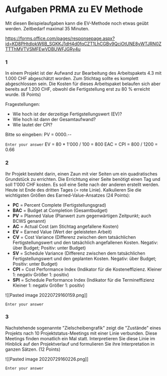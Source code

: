 # Aufgaben PRMA zu EV Methode

Mit diesen Beispielaufgaben kann die EV-Methode noch etwas geübt werden.
Zeitbedarf maximal 35 Minuten.

https://forms.office.com/pages/responsepage.aspx?id=KD8PHtdlokW6B_SGKKJ1dH4d0fqCZT1LhCGBv9QciOtUNE8yWTJRN0ZTTThMVTVSMFEwVDBUWFJGRy4u

### 1
In einem Projekt ist der Aufwand zur Bearbeitung des Arbeitspakets 4.3 mit 1.000 CHF abgeschätzt worden. Zum Stichtag sollte es komplett abgeschlossen sein. Die Kosten für dieses Arbeitspaket belaufen sich aber bereits auf 1.200 CHF, obwohl die Fertigstellung erst zu 80 % erreicht wurde. (8 Points)

Fragestellungen: 
- Wie hoch ist der derzeitige Fertigstellungswert (EV)?
- Wie hoch ist dann der Gesamtaufwand?
- Wie lautet der CPI?

Bitte so eingeben: PV = 0000.--

`Enter your answer`
EV = 80 * 1'000 / 100 = 800
EAC = 
CPI = 800 / 1200 = 0.66

### 2
Ihr Projekt besteht darin, einen Zaun mit vier Seiten um ein quadratisches Grundstück zu errichten. Die Errichtung einer Seite benötigt einen Tag und soll 1'000 CHF kosten. Es soll eine Seite nach der anderen erstellt werden. Heute ist Ende des dritten Tages (= rote Linie). Kalkulieren Sie die wichtigsten Größen des Earned-Value-Ansatzes (24 Points):

- **PC** = Percent Complete (Fertigstellungsgrad)
- **BAC** = Budget at Completion (Gesamtbudget)
- **PV** = Planned Value (Planwert zum gegenwärtigen Zeitpunkt; auch BCWS genannt)
- **AC** = Actual Cost (am Stichtag angefallene Kosten)
- **EV** = Earned Value (Wert der geleisteten Arbeit)
- **CV** = Cost Variance (Differenz zwischen dem tatsächlichen Fertigstellungswert und den tatsächlich angefallenen Kosten. Negativ: über Budget; Positiv: unter Budget)
- **SV** = Schedule Variance (Differenz zwischen dem tatsächlichen Fertigstellungswert und den geplanten Kosten. Negativ: über Budget; Positiv: unter Budget)
- **CPI** = Cost Performance Index (Indikator für die Kosteneffizienz. Kleiner 1: negativ Größer 1: positiv)
- **SPI** = Schedule Performance Index (Indikator für die Termineffizienz Kleiner 1: negativ Größer 1: positiv)

![[Pasted image 20220729160159.png]]

`Enter your answer`

### 3
Nachstehende sogenannte "Zielscheibengrafik" zeigt die "Zustände" eines Projekts nach 10 Projektstatus-Meetings mit einer Linie verbunden. Diese Meetings finden monatlich ein Mal statt. Interpretieren Sie diese Linie im Hinblick auf den Projektverlauf und formulieren Sie ihre Interpretation in ganzen Sätzen. (12 Points)

![[Pasted image 20220729160226.png]]

`Enter your answer`